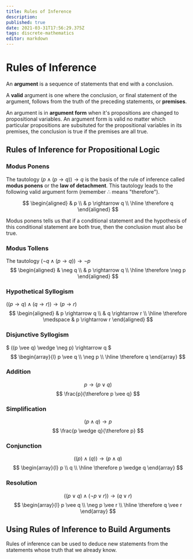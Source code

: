 ```yaml
---
title: Rules of Inference
description: 
published: true
date: 2021-03-31T17:56:29.375Z
tags: discrete-mathematics
editor: markdown
---
```


# Rules of Inference

An **argument** is a sequence of statements that end with a conclusion. 

A **valid** argument is one where the conclusion, or final statement of the argument, follows from the truth of the preceding statements, or **premises**.

An argument is in **argument form** when it's propositions are changed to propositional variables. An argument form is valid no matter which particular propositions are subsituted for the propositional variables in its premises, the conclusion is true if the premises are all true. 

## Rules of Inference for Propositional Logic
### Modus Ponens
The tautology $(p \wedge(p \rightarrow q)) \rightarrow q$ is the basis of the rule of inference called **modus ponens** or the **law of detachment**. This tautology leads to the following valid argument form (remember $\therefore$ means "therefore").

$$
\begin{aligned}
& p \\
& p \rightarrow q \\
\hline \therefore q 
\end{aligned}
$$

Modus ponens tells us that if a conditional statement and the hypothesis of this conditional statement are both true, then the conclusion must also be true. 
### Modus Tollens
The tautology $(\neg q \wedge(p \rightarrow q)) \rightarrow \neg p$
$$
\begin{aligned}
& \neg q \\
& p \rightarrow q \\
\hline \therefore \neg p 
\end{aligned}
$$
### Hypothetical Syllogism
$((p \rightarrow q) \wedge(q \rightarrow r)) \rightarrow(p \rightarrow r)$
$$
\begin{aligned}
& p \rightarrow q \\
& q \rightarrow r \\
\hline \therefore \medspace
& p \rightarrow r
\end{aligned}
$$
### Disjunctive Syllogism
$
((p \vee q) \wedge \neg p) \rightarrow q
$
$$
\begin{array}{l}
p \vee q \\
\neg p \\
\hline \therefore q
\end{array}
$$
### Addition
$$
p \rightarrow(p \vee q)
$$
$$
\frac{p}{\therefore p \vee q}
$$
### Simplification
$$
(p \wedge q) \rightarrow p
$$
$$
\frac{p \wedge q}{\therefore p}
$$
### Conjunction
$$
((p) \wedge(q)) \rightarrow(p \wedge q)
$$
$$
\begin{array}{l}
p \\
q \\
\hline \therefore p \wedge q
\end{array}
$$
### Resolution
$$
((p \vee q) \wedge(\neg p \vee r)) \rightarrow(q \vee r)
$$
$$
\begin{array}{l}
p \vee q \\
\neg p \vee r \\
\hline \therefore q \vee r
\end{array}
$$
## Using Rules of Inference to Build Arguments
Rules of inference can be used to deduce new statements from the statements whose truth that we already know. 